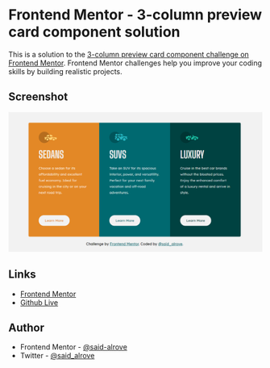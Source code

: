 # Frontend Mentor - 3-column preview card component solution

This is a solution to the [3-column preview card component challenge on Frontend Mentor](https://www.frontendmentor.io/challenges/3column-preview-card-component-pH92eAR2-). Frontend Mentor challenges help you improve your coding skills by building realistic projects. 

## Screenshot

![](design/screenshot.png)

## Links

- [Frontend Mentor](https://www.frontendmentor.io/solutions/3columncard-component-with-grid-and-flexbox-css-only-O0Csq8isi)
- [Github Live](https://said-alrove.github.io/three-columns-card/)

## Author

- Frontend Mentor - [@said-alrove](https://www.frontendmentor.io/profile/said-alrove)
- Twitter - [@said_alrove](https://twitter.com/said_alrove)

